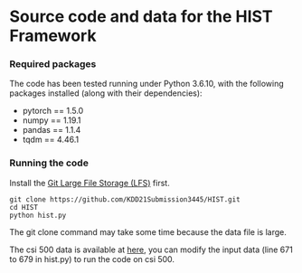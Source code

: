# Source code and data for the HIST Framework

### Required packages
The code has been tested running under Python 3.6.10, with the following packages installed (along with their dependencies):
- pytorch == 1.5.0
- numpy == 1.19.1
- pandas == 1.1.4
- tqdm == 4.46.1

### Running the code
Install the [Git Large File Storage (LFS)](https://git-lfs.github.com/) first.
```
git clone https://github.com/KDD21Submission3445/HIST.git
cd HIST
python hist.py
```
The git clone command may take some time because the data file is large.

The csi 500 data is available at [here](https://drive.google.com/file/d/1JlSD3IVwOH0Ts3zjCJnQFK_96_dFkHbb/view?usp=sharing), you can modify the input data (line 671 to 679 in hist.py) to run the code on csi 500.
